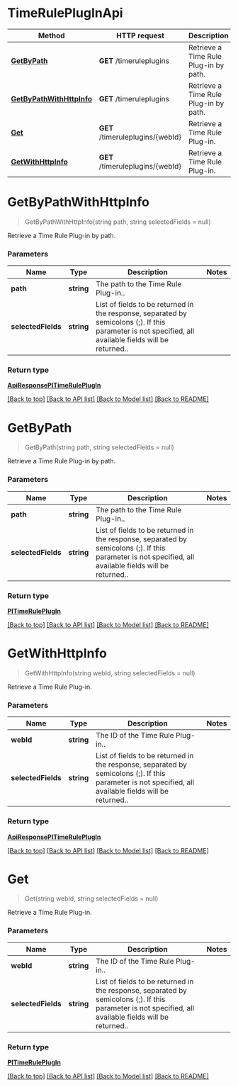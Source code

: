 # TimeRulePlugInApi

Method | HTTP request | Description
------------ | ------------- | -------------
[**GetByPath**](TimeRulePlugInApi.md#getbypath) | **GET** /timeruleplugins | Retrieve a Time Rule Plug-in by path.
[**GetByPathWithHttpInfo**](TimeRulePlugInApi.md#getbypathwithhttpinfo) | **GET** /timeruleplugins | Retrieve a Time Rule Plug-in by path.
[**Get**](TimeRulePlugInApi.md#get) | **GET** /timeruleplugins/{webId} | Retrieve a Time Rule Plug-in.
[**GetWithHttpInfo**](TimeRulePlugInApi.md#getwithhttpinfo) | **GET** /timeruleplugins/{webId} | Retrieve a Time Rule Plug-in.


# **GetByPathWithHttpInfo**
> GetByPathWithHttpInfo(string path, string selectedFields = null)

Retrieve a Time Rule Plug-in by path.

### Parameters

Name | Type | Description | Notes
------------- | ------------- | ------------- | -------------
 **path** | **string**| The path to the Time Rule Plug-in.. |
 **selectedFields** | **string**| List of fields to be returned in the response, separated by semicolons (;). If this parameter is not specified, all available fields will be returned.. |


### Return type

[**ApiResponsePITimeRulePlugIn**](../Responses/ApiResponsePITimeRulePlugIn.md)

[[Back to top]](#) [[Back to API list]](../../README.md#documentation-for-api-endpoints) [[Back to Model list]](../../README.md#documentation-for-models) [[Back to README]](../../README.md)

# **GetByPath**
> GetByPath(string path, string selectedFields = null)

Retrieve a Time Rule Plug-in by path.

### Parameters

Name | Type | Description | Notes
------------- | ------------- | ------------- | -------------
 **path** | **string**| The path to the Time Rule Plug-in.. |
 **selectedFields** | **string**| List of fields to be returned in the response, separated by semicolons (;). If this parameter is not specified, all available fields will be returned.. |


### Return type

[**PITimeRulePlugIn**](../Model/PITimeRulePlugIn.md)

[[Back to top]](#) [[Back to API list]](../../README.md#documentation-for-api-endpoints) [[Back to Model list]](../../README.md#documentation-for-models) [[Back to README]](../../README.md)

# **GetWithHttpInfo**
> GetWithHttpInfo(string webId, string selectedFields = null)

Retrieve a Time Rule Plug-in.

### Parameters

Name | Type | Description | Notes
------------- | ------------- | ------------- | -------------
 **webId** | **string**| The ID of the Time Rule Plug-in.. |
 **selectedFields** | **string**| List of fields to be returned in the response, separated by semicolons (;). If this parameter is not specified, all available fields will be returned.. |


### Return type

[**ApiResponsePITimeRulePlugIn**](../Responses/ApiResponsePITimeRulePlugIn.md)

[[Back to top]](#) [[Back to API list]](../../README.md#documentation-for-api-endpoints) [[Back to Model list]](../../README.md#documentation-for-models) [[Back to README]](../../README.md)

# **Get**
> Get(string webId, string selectedFields = null)

Retrieve a Time Rule Plug-in.

### Parameters

Name | Type | Description | Notes
------------- | ------------- | ------------- | -------------
 **webId** | **string**| The ID of the Time Rule Plug-in.. |
 **selectedFields** | **string**| List of fields to be returned in the response, separated by semicolons (;). If this parameter is not specified, all available fields will be returned.. |


### Return type

[**PITimeRulePlugIn**](../Model/PITimeRulePlugIn.md)

[[Back to top]](#) [[Back to API list]](../../README.md#documentation-for-api-endpoints) [[Back to Model list]](../../README.md#documentation-for-models) [[Back to README]](../../README.md)
